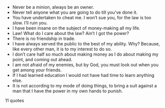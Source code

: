  - Never be a minion, always be an owner.
 - Never tell anyone what you are going to do till you’ve done it.
 - You have undertaken to cheat me. I won’t sue you, for the law is too slow. I’ll ruin you.
 - I have been insane on the subject of money-making all my life.
 - Law! What do I care about the law? Ain’t I got the power?
 - There is no friendship in trade.
 - I have always served the public to the best of my ability. Why? Because, like every other man, it is to my interest to do so.
 - I don’t care half so much about making money as I do about making my point, and coming out ahead.
 - I am not afraid of my enemies, but by God, you must look out when you get among your friends.
 - If I had learned education I would not have had time to learn anything else.
 - It is not according to my mode of doing things, to bring a suit against a man that I have the power in my own hands to punish.

11 quotes